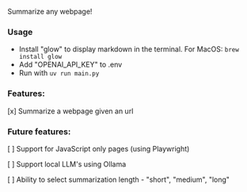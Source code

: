 
Summarize any webpage!


### Usage

- Install "glow" to display markdown in the terminal. For MacOS: `brew install glow`
- Add "OPENAI_API_KEY" to .env
- Run with `uv run main.py`



### Features:

[x] Summarize a webpage given an url

### Future features:

[ ] Support for JavaScript only pages (using Playwright)

[ ] Support local LLM's using Ollama

[ ] Ability to select summarization length - "short", "medium", "long"

